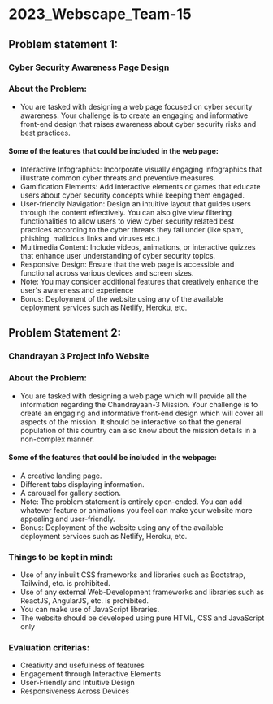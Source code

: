# 2023_Webscape_Team-15
## Problem statement 1:
### Cyber Security Awareness Page Design
### About the Problem:
- You are tasked with designing a web page focused on cyber security awareness. Your challenge is to create an engaging and informative front-end design that raises awareness about cyber security risks and best practices.
  
#### Some of the features that could be included in the web page:

- Interactive Infographics: Incorporate visually engaging infographics that illustrate common cyber threats and preventive measures.
- Gamification Elements: Add interactive elements or games that educate users about cyber security concepts while keeping them engaged.
- User-friendly Navigation: Design an intuitive layout that guides users through the content effectively. You can also give view filtering functionalities to allow users to view cyber security related best practices according to the cyber threats they fall under (like spam, phishing, malicious links and viruses etc.)
- Multimedia Content: Include videos, animations, or interactive quizzes that enhance user understanding of cyber security topics.
- Responsive Design: Ensure that the web page is accessible and functional across various devices and screen sizes.
- Note: You may consider additional features that creatively enhance the user's awareness and experience
- Bonus: Deployment of the website using any of the available deployment services such as Netlify, Heroku, etc.

## Problem Statement 2:
### Chandrayan 3 Project Info Website
### About the Problem:
- You are tasked with designing a web page which will provide all the information regarding the Chandrayaan-3 Mission. Your challenge is to create an engaging and informative front-end design which will cover all aspects of the mission. It should be interactive so that the general population of this country can also know about the mission details in a non-complex manner.

#### Some of the features that could be included in the webpage:

- A creative landing page.
- Different tabs displaying information.
- A carousel for gallery section.
- Note: The problem statement is entirely open-ended. You can add whatever feature or animations you feel can make your website more appealing and user-friendly.
- Bonus: Deployment of the website using any of the available deployment services such as Netlify, Heroku, etc.




### Things to be kept in mind:
- Use of any inbuilt CSS frameworks and libraries such as Bootstrap, Tailwind, etc. is prohibited.
- Use of any external Web-Development frameworks and libraries such as ReactJS, AngularJS, etc. is prohibited.
- You can make use of JavaScript libraries.
- The website should be developed using pure HTML, CSS and JavaScript only

### Evaluation criterias:
 - Creativity and usefulness of features
 - Engagement through Interactive Elements
 - User-Friendly and Intuitive Design
 - Responsiveness Across Devices

